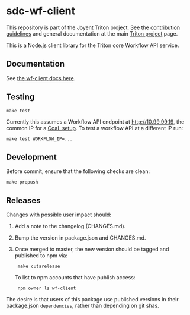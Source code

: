 # sdc-wf-client

This repository is part of the Joyent Triton project. See the [contribution
guidelines](https://github.com/joyent/triton/blob/master/CONTRIBUTING.md)
and general documentation at the main
[Triton project](https://github.com/joyent/triton) page.

This is a Node.js client library for the Triton core Workflow API service.


## Documentation

See [the wf-client docs here](./docs/index.md).


## Testing

    make test

Currently this assumes a Workflow API endpoint at <http://10.99.99.19>, the
common IP for a [CoaL setup](https://github.com/joyent/triton#getting-started).
To test a workflow API at a different IP run:

    make test WORKFLOW_IP=...


## Development

Before commit, ensure that the following checks are clean:

    make prepush


## Releases

Changes with possible user impact should:

1. Add a note to the changelog (CHANGES.md).
2. Bump the version in package.json and CHANGES.md.
3. Once merged to master, the new version should be tagged and published to npm
   via:

        make cutarelease

   To list to npm accounts that have publish access:

        npm owner ls wf-client

The desire is that users of this package use published versions in their
package.json `dependencies`, rather than depending on git shas.
